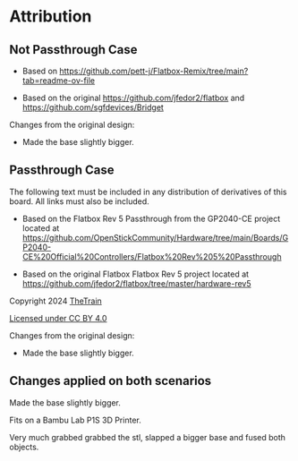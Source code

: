 # Attribution

## Not Passthrough Case

- Based on https://github.com/pett-j/Flatbox-Remix/tree/main?tab=readme-ov-file

- Based on the original https://github.com/jfedor2/flatbox and https://github.com/sgfdevices/Bridget

Changes from the original design:
- Made the base slightly bigger.


## Passthrough Case

The following text must be included in any distribution of derivatives of this board. All links must also be included.

- Based on the Flatbox Rev 5 Passthrough from the GP2040-CE project located at https://github.com/OpenStickCommunity/Hardware/tree/main/Boards/GP2040-CE%20Official%20Controllers/Flatbox%20Rev%205%20Passthrough

- Based on the original Flatbox Flatbox Rev 5 project located at https://github.com/jfedor2/flatbox/tree/master/hardware-rev5

Copyright 2024 [TheTrain](https://github.com/TheTrainGoes)

[Licensed under CC BY 4.0](https://creativecommons.org/licenses/by/4.0/)

Changes from the original design:
- Made the base slightly bigger.

## Changes applied on both scenarios

Made the base slightly bigger.

Fits on a Bambu Lab P1S 3D Printer.

Very much grabbed grabbed the stl, slapped a bigger base and fused both objects.
